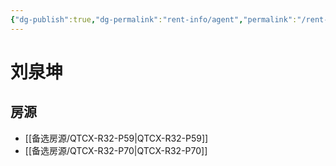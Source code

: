 ```yaml
---
{"dg-publish":true,"dg-permalink":"rent-info/agent","permalink":"/rent-info/agent/"}
---
```



# 刘泉坤

## 房源

- [[备选房源/QTCX-R32-P59\|QTCX-R32-P59]]
- [[备选房源/QTCX-R32-P70\|QTCX-R32-P70]]

